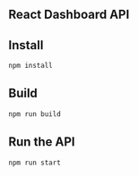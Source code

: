 React Dashboard API
--------

## Install

```sh
npm install
```

## Build

```sh
npm run build
```

## Run the API

```sh
npm run start
```
